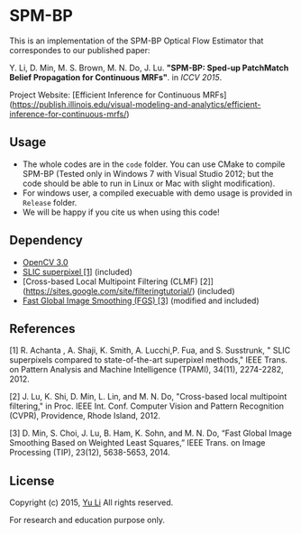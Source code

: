 SPM-BP
========================

This is an implementation of the SPM-BP Optical Flow Estimator that correspondes to our published paper:

Y. Li, D. Min, M. S. Brown, M. N. Do, J. Lu. **"SPM-BP: Sped-up PatchMatch Belief Propagation for Continuous MRFs"**. in *ICCV 2015*. 

Project Website: [Efficient Inference for Continuous MRFs]
(https://publish.illinois.edu/visual-modeling-and-analytics/efficient-inference-for-continuous-mrfs/)

## Usage
- The whole codes are in the `code` folder. You can use CMake to compile SPM-BP (Tested only in Windows 7 with Visual Studio 2012; but the code should be able to run in Linux or Mac with slight modification).
- For windows user, a compiled execuable with demo usage is provided in `Release` folder.
- We will be happy if you cite us when using this code!

## Dependency
- [OpenCV 3.0](http://opencv.org/opencv-3-0.html)
- [SLIC superpixel [1]](http://ivrg.epfl.ch/research/superpixels) (included)
- [Cross-based Local Multipoint Filtering (CLMF) [2]]
(https://sites.google.com/site/filteringtutorial/) (included)
- [Fast Global Image Smoothing (FGS) [3]](https://sites.google.com/site/globalsmoothing/) (modified and included) 

## References
[1] R. Achanta , A. Shaji, K. Smith, A. Lucchi,P. Fua, and S. Susstrunk, " SLIC superpixels compared to state-of-the-art superpixel methods,"  IEEE Trans. on Pattern Analysis and Machine Intelligence (TPAMI), 34(11), 2274-2282, 2012.

[2] J. Lu, K. Shi, D. Min, L. Lin, and M. N. Do, "Cross-based local multipoint filtering," in Proc. IEEE Int. Conf. Computer Vision and Pattern Recognition (CVPR), Providence, Rhode Island, 2012.

[3] D. Min, S. Choi, J. Lu, B. Ham, K. Sohn, and M. N. Do, “Fast Global Image Smoothing Based on Weighted Least Squares,” IEEE Trans. on Image Processing (TIP), 23(12), 5638-5653, 2014.

## License
Copyright (c) 2015, [Yu Li](http://yu-li.github.io/) All rights reserved.

For research and education purpose only. 
